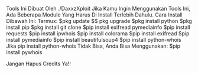 Tools Ini Dibuat Oleh ./DaxxzXploit
Jika Kamu Ingin Menggunakan Tools Ini, Ada Beberapa Module Yang Harus Di Install Terlebih Dahulu.
Cara Install Dibawah Ini:
Termux: 
$pkg update $$ pkg upgrade
$pkg install python
$pkg install pip
$pkg install git clone
$pip install exifread pymediainfo
$pip install requests
$pip install ipwhois
$pip install colorama
$pip install exifread
$pip install pymediainfo
$pip install beautifulsoup4
$pip install python-whois
Jika pip install python-whois Tidak Bisa, Anda Bisa Menggunakan:
$pip install pywhois

Jangan Hapus Credits Ya!!